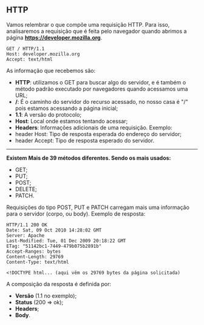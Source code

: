 ## HTTP

Vamos relembrar o que compõe uma requisição HTTP. Para isso, analisaremos a requisição que é feita pelo navegador quando abrimos a página **https://developer.mozilla.org**.
```
GET / HTTP/1.1
Host: developer.mozilla.org
Accept: text/html
```

As informação que recebemos são:

 - **HTTP**: utilizamos o GET para buscar algo do servidor, e é também o método padrão executado por navegadores quando acessamos uma URL;
 - **/**: É o caminho do servidor do recurso acessado, no nosso casa é "/" pois estamos acessando a página inicial;
 - **1.1**: A versão do protocolo;
 - **Host**: Local onde estamos tentando acessar;
 - **Headers**: Informações adicionais de uma requisição. Exemplo:
  - header Host: Tipo de resposta esperada do endereço do servidor;
  - header Accept: Tipo de resposta esperado do servidor.

<hr />

**Existem Mais de 39 métodos diferentes. Sendo os mais usados:**

 - GET;
 - PUT;
 - POST;
 - DELETE;
 - PATCH.

Requisições do tipo POST, PUT e PATCH carregam mais uma informação para o servidor (corpo, ou body). Exemplo de resposta:
```
HTTP/1.1 200 OK
Date: Sat, 09 Oct 2010 14:28:02 GMT
Server: Apache
Last-Modified: Tue, 01 Dec 2009 20:18:22 GMT
ETag: "51142bc1-7449-479b075b2891b"
Accept-Ranges: bytes
Content-Length: 29769
Content-Type: text/html

<!DOCTYPE html... (aqui vêm os 29769 bytes da página solicitada)
```

A composição da resposta é definida por:

 - **Versão** (1.1 no exemplo);
 - **Status** (200 => ok);
 - **Headers**;
 - **Body**.